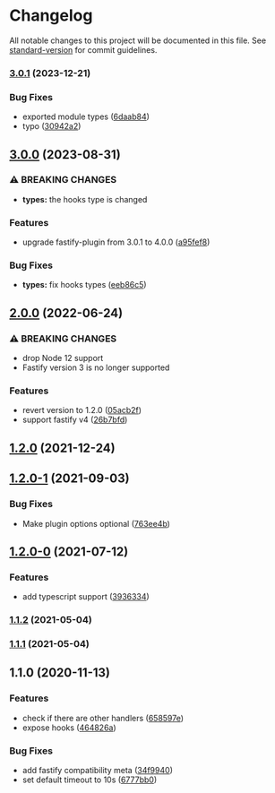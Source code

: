 # Changelog

All notable changes to this project will be documented in this file. See [standard-version](https://github.com/conventional-changelog/standard-version) for commit guidelines.

### [3.0.1](https://github.com/dnlup/fastify-traps/compare/v3.0.0...v3.0.1) (2023-12-21)


### Bug Fixes

* exported module types ([6daab84](https://github.com/dnlup/fastify-traps/commit/6daab8446e6bc843081c0bcb1e6a149e46c2e084))
* typo ([30942a2](https://github.com/dnlup/fastify-traps/commit/30942a2e57d93dcb02092fb78c1e53b6022a2de6))

## [3.0.0](https://github.com/dnlup/fastify-traps/compare/v2.0.0...v3.0.0) (2023-08-31)


### ⚠ BREAKING CHANGES

* **types:** the hooks type is changed

### Features

* upgrade fastify-plugin from 3.0.1 to 4.0.0 ([a95fef8](https://github.com/dnlup/fastify-traps/commit/a95fef85087ff7f47736d5c73484467c243f2788))


### Bug Fixes

* **types:** fix hooks types ([eeb86c5](https://github.com/dnlup/fastify-traps/commit/eeb86c5c7f53527791618f189d262c75e85e7622))

## [2.0.0](https://github.com/dnlup/fastify-traps/compare/v1.2.0...v2.0.0) (2022-06-24)


### ⚠ BREAKING CHANGES

* drop Node 12 support
* Fastify version 3 is no longer supported

### Features

* revert version to 1.2.0 ([05acb2f](https://github.com/dnlup/fastify-traps/commit/05acb2f80a3f70a0ae38a93e6c9ffc380bc501d5))
* support fastify v4 ([26b7bfd](https://github.com/dnlup/fastify-traps/commit/26b7bfd575cca23c3a6c000d416aa58868fb7a4d))

## [1.2.0](https://github.com/dnlup/fastify-traps/compare/v1.2.0-1...v1.2.0) (2021-12-24)

## [1.2.0-1](https://github.com/dnlup/fastify-traps/compare/v1.2.0-0...v1.2.0-1) (2021-09-03)


### Bug Fixes

* Make plugin options optional ([763ee4b](https://github.com/dnlup/fastify-traps/commit/763ee4bb5295607942e409ed9e52b8c32329f9d0))

## [1.2.0-0](https://github.com/dnlup/fastify-traps/compare/v1.1.2...v1.2.0-0) (2021-07-12)


### Features

* add typescript support ([3936334](https://github.com/dnlup/fastify-traps/commit/3936334cb2a0dffd8df7db2e0f5cd89438303fa1))

### [1.1.2](https://github.com/dnlup/fastify-traps/compare/v1.1.0...v1.1.2) (2021-05-04)

### [1.1.1](https://github.com/dnlup/fastify-traps/compare/v1.1.0...v1.1.1) (2021-05-04)

## 1.1.0 (2020-11-13)


### Features

* check if there are other handlers ([658597e](https://github.com/dnlup/fastify-traps/commit/658597ebe2bcf43c4873b574a004fdcdb6c951e5))
* expose hooks ([464826a](https://github.com/dnlup/fastify-traps/commit/464826ae6688d92c94a69a51c6ea3b3b6802fcad))


### Bug Fixes

* add fastify compatibility meta ([34f9940](https://github.com/dnlup/fastify-traps/commit/34f9940c5fbb72abf372ba6e7120deb583c25a82))
* set default timeout to 10s ([6777bb0](https://github.com/dnlup/fastify-traps/commit/6777bb0d5e50bd2aa86962356d18beed2e9986cf))
